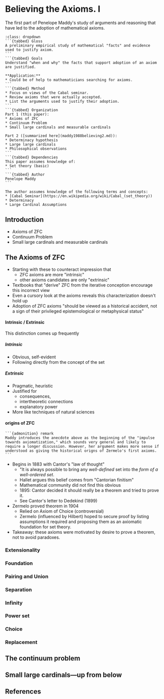 # Believing the Axioms. I
The first part of Penelope Maddy's study of arguments and reasoning that have led to the adoption of mathematical axioms.

````{admonition} At a glance
:class: dropdown
```{tabbed} Gloss
A preliminary empirical study of mathematical "facts" and evidence used to justify axiom.
```
```{tabbed} Goals 
Understand "when and why" the facts that support adoption of an axiom are justified.

**Application:**
* Could be of help to mathematicians searching for axioms.
```
```{tabbed} Method
* Focus on views of the Cabal seminar.
* Review axioms that were actually accepted.
* List the arguments used to justify their adoption.
```
```{tabbed} Organization
Part 1 (this paper):
* Axioms of ZFC
* Continuum Problem
* Small large cardinals and measurable cardinals

Part 2 ([summarized here](maddy1988believing2.md)):
* Determinacy hypothesis
* Large large cardinals
* Philosophical observations
```
```{tabbed} Dependencies 
This paper assumes knowledge of:
* Set theory (basic)
```
```{tabbed} Author
Penelope Maddy 
```
```` 
```{dropdown} Background
The author assumes knowledge of the following terms and concepts:
* [Cabal Seminar](https://en.wikipedia.org/wiki/Cabal_(set_theory))
* Determinacy
* Large Cardinal Assumptions
```

## Introduction
* Axioms of ZFC
* Continuum Problem
* Small large cardinals and measurable cardinals


## The Axioms of ZFC
* Starting with these to counteract impression that 
    * ZFC axioms are more "intrinsic" 
    * other axioms candidates are only "extrinsic" 
* Textbooks that "derive" ZFC from the iterative conception encourage this incorrect view
* Even a cursory look at the axioms reveals this characterization doesn't hold up
* Adoption of ZFC axioms "should be viewed as a historical accident, not a sign of their privileged epistemological or metaphysical status"

#### Intrinsic / Extrinsic
This distinction comes up frequently

##### Intrinsic
* Obvious, self-evident
* Following directly from the concept of the set

##### Extrinsic
* Pragmatic, heuristic
* Justified for 
    * consequences,
    * intertheoretic connections
    * explanatory power
* More like techniques of natural sciences

#### origins of ZFC
````{margin}
```{admonition} remark
Maddy introduces the anecdote above as the beginning of the "impulse towards axiomatization," which sounds very general and likely to require a longer discussion. However, her argument makes more sense if understood as giving the historical origns of Zermelo's first axioms.
```
````
* Begins in 1883 with Cantor's "law of thought"
    * "It is always possible to bring any _well-defined_ set into the _form of a well-ordered set_.
    * Hallet argues this belief comes from "Cantorian finitism"
    * Mathematical community did not find this obvious
    * 1895: Cantor decided it should really be a theorem and tried to prove it.
    * See Cantor's letter to Dedekind (1899)
* Zermelo proved theorem in 1904
    * Relied on Axiom of Choice (controversial)
    * Zermelo (influenced by Hilbert) hoped to secure proof by listing assumptions it required and proposing them as an axiomatic foundation for set theory.
* Takeaway: these axioms were motivated by desire to prove a theorem, not to avoid paradoxes.


### Extensionality

### Foundation 

### Pairing and Union 

### Separation 

### Infinity 

### Power set

### Choice 

### Replacement

## The continuum problem

## Small large cardinals—up from below

## References
